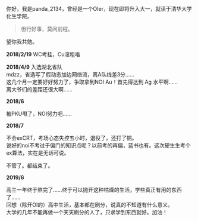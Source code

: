 你好，我是panda\_2134，曾经是一个OIer，现在即将升入大一，就读于清华大学化生学院。

>  但行好事，莫问前程。

望你我共勉。



**2018/2/19**
WC考挂，Cu滚粗咯   

**2018/4/9**
入选湖北省队  
mdzz，省选写了假动态加边网络流，离A队线差3分……   
这几个月一定要好好努力了，争取拿到NOI Au！首先得达到 Ag 水平啊……  
离大爷们的差距还很大啊……

**2018/6**

被PKU甩了，NOI努力吧……

**2018/7**

不会exCRT，考场心态失控五小时，退役了，还打了铜。    
说好的noi不考过于偏门的知识点呢？以前考的再偏，蓝书也有。这次硬生生考个ex算法，实在是无话可说。

不管了。都结束了。

**2019/6**

高三一年终于熬完了……终于可以抛开这种枯燥的生活，学些真正有用的东西了……    
回想（除开OI的）高中生活，基本都在刷分，说真的不知道有什么意义。    
大学的几年不能再做一个天天刷分的人了，只求学到东西就好。加油！
